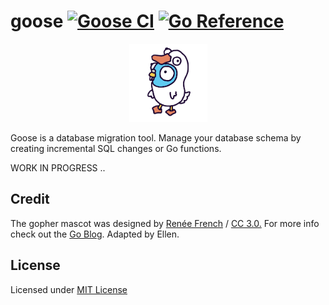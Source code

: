 # goose [![Goose CI](https://github.com/pressly/goose/actions/workflows/ci.yaml/badge.svg)](https://github.com/pressly/goose/actions/workflows/ci.yaml) [![Go Reference](https://pkg.go.dev/badge/github.com/pressly/goose/v4.svg)](https://pkg.go.dev/github.com/pressly/goose/v4)

<p align="center">
  <img src="assets/goose_logo.png" width="125"">
</p>

Goose is a database migration tool. Manage your database schema by creating incremental SQL changes or Go functions.

WORK IN PROGRESS ..

## Credit

The gopher mascot was designed by [Renée French](https://reneefrench.blogspot.com/) / [CC 3.0.](https://creativecommons.org/licenses/by/3.0/) For more info check out the [Go Blog](https://go.dev/blog/gopher). Adapted by Ellen.

## License

Licensed under [MIT License](./LICENSE)
